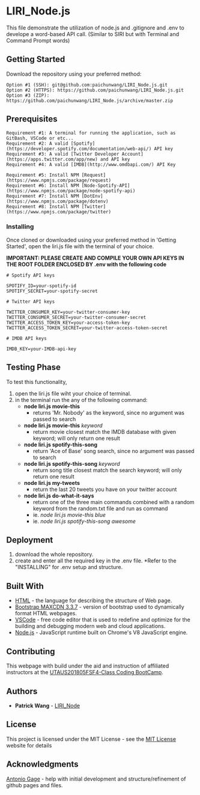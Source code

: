 # LIRI_Node.js

This file demonstrate the utilization of node.js and .gitignore and .env to develope a word-based API call. (Similar to SIRI but with Terminal and Command Prompt words)

## Getting Started

Download the repository using your preferred method:

```
Option #1 (SSH): git@github.com:paichunwang/LIRI_Node.js.git
Option #2 (HTTPS): https://github.com/paichunwang/LIRI_Node.js.git
Option #3 (ZIP): https://github.com/paichunwang/LIRI_Node.js/archive/master.zip
```

## Prerequisites

```
Requirement #1: A terminal for running the application, such as GitBash, VSCode or etc...
Requirement #2: A valid [Spotify](https://developer.spotify.com/documentation/web-api/) API key 
Requirement #3: A valid [Twitter Developer Account](https://apps.twitter.com/app/new) and API key
Requirement #4: A valid [IMDB](http://www.omdbapi.com/) API Key

Requirement #5: Install NPM [Request](https://www.npmjs.com/package/request)
Requirement #6: Install NPM [Node-Spotify-API](https://www.npmjs.com/package/node-spotify-api)
Requirement #7: Install NPM [DotEnv](https://www.npmjs.com/package/dotenv)
Requirement #8: Install NPM [Twitter](https://www.npmjs.com/package/twitter)
```


### Installing

Once cloned or downloaded using your preferred method in 'Getting Started', open the liri.js file with the terminal of your choice.

**IMPORTANT: PLEASE CREATE AND COMPILE YOUR OWN API KEYS IN THE ROOT FOLDER ENCLOSED BY .env with the following code**

```
# Spotify API keys

SPOTIFY_ID=your-spotify-id
SPOTIFY_SECRET=your-spotify-secret

# Twitter API keys

TWITTER_CONSUMER_KEY=your-twitter-consumer-key
TWITTER_CONSUMER_SECRET=your-twitter-consumer-secret
TWITTER_ACCESS_TOKEN_KEY=your-access-token-key
TWITTER_ACCESS_TOKEN_SECRET=your-twitter-access-token-secret

# IMDB API keys

IMDB_KEY=your-IMDB-api-key
```

## Testing Phase

To test this functionality,
1. open the liri.js file wiht your choice of terminal.
2. in the terminal run the any of the following command:
   - **node liri.js movie-this**
     - returns 'Mr. Nobody' as the keyword, since no argument was passed to search
   - **node liri.js movie-this** *keyword*
     - return movie closest match the IMDB database with given keyword; will only return one result
   - **node liri.js spotify-this-song**
     - return 'Ace of Base' song search, since no argument was passed to search
   - **node liri.js spotify-this-song** *keyword*
     - return song title closest match the search keyword; will only return one result
   - **node liri.js my-tweets**
     - return the last 20 tweets you have on your twitter account
   - **node liri.js do-what-it-says**
     - return one of the three main commands combined with a random keyword from the random.txt file and run as command
     - ie. *node liri.js movie-this blue*
     - ie. *node liri.js spotify-this-song awesome*

## Deployment

1. download the whole repository.
2. create and enter all the required key in the .env file. *Refer to the "INSTALLING" for .env setup and structure.

## Built With

* [HTML](https://www.w3.org/standards/webdesign/htmlcss) - the language for describing the structure of Web page.
* [Bootstrap MAXCDN 3.3.7](http://blog.getbootstrap.com/2016/07/25/bootstrap-3-3-7-released/) - version of bootstrap used to dynamically format HTML webpages.
* [VSCode](https://code.visualstudio.com/) - free code editor that is used to redefine and optimize for the building and debugging modern web and cloud applications.
* [Node.js](https://nodejs.org/en/) - JavaScript runtime built on Chrome's V8 JavaScript engine.

## Contributing

This webpage with build under the aid and instruction of affiliated instructors at the [UTAUS201805FSF4-Class Coding BootCamp](https://techbootcamps.utexas.edu/coding/).

## Authors

* **Patrick Wang** - [LIRI_Node](https://github.com/paichunwang/LIRI_Node.js)

## License

This project is licensed under the MIT License - see the [MIT License](https://opensource.org/licenses/MIT) website for details

## Acknowledgments

[Antonio Gage](https://github.com/antoniojgage) - help with initial development and structure/refinement of github pages and files.
